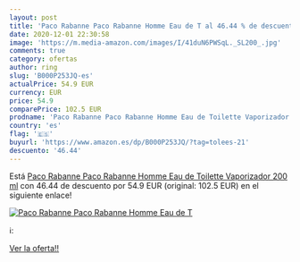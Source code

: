 ```yaml
---
layout: post
title: 'Paco Rabanne Paco Rabanne Homme Eau de T al 46.44 % de descuento'
date: 2020-12-01 22:30:58
image: 'https://m.media-amazon.com/images/I/41duN6PWSqL._SL200_.jpg'
comments: true
category: ofertas
author: ring
slug: 'B000P253JQ-es'
actualPrice: 54.9 EUR
currency: EUR
price: 54.9
comparePrice: 102.5 EUR
prodname: 'Paco Rabanne Paco Rabanne Homme Eau de Toilette Vaporizador 200 ml'
country: 'es'
flag: '🇪🇸'
buyurl: 'https://www.amazon.es/dp/B000P253JQ/?tag=tolees-21'
descuento: '46.44'
---
```


Está [Paco Rabanne Paco Rabanne Homme Eau de Toilette Vaporizador 200 ml](https://www.amazon.es/dp/B000P253JQ/?tag=tolees-21) con 46.44 de descuento por 54.9 EUR (original: 102.5 EUR) en el siguiente enlace!

[![Paco Rabanne Paco Rabanne Homme Eau de T](https://m.media-amazon.com/images/I/41duN6PWSqL._SL200_.jpg)](https://www.amazon.es/dp/B000P253JQ/?tag=tolees-21)

ℹ️:


[Ver la oferta!!](https://www.amazon.es/dp/B000P253JQ/?tag=tolees-21)
